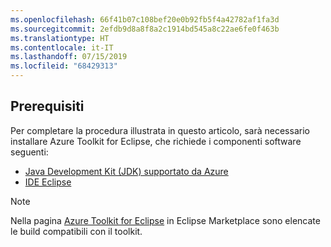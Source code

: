 ```yaml
---
ms.openlocfilehash: 66f41b07c108bef20e0b92fb5f4a42782af1fa3d
ms.sourcegitcommit: 2efdb9d8a8f8a2c1914bd545a8c22ae6fe0f463b
ms.translationtype: HT
ms.contentlocale: it-IT
ms.lasthandoff: 07/15/2019
ms.locfileid: "68429313"
---
```

## <a name="prerequisites"></a>Prerequisiti

Per completare la procedura illustrata in questo articolo, sarà necessario installare Azure Toolkit for Eclipse, che richiede i componenti software seguenti:

* [Java Development Kit (JDK) supportato da Azure](https://aka.ms/azure-jdks)
* [IDE Eclipse](http://www.eclipse.org/downloads/)

> [!NOTE]
> 
> Nella pagina [Azure Toolkit for Eclipse](http://marketplace.eclipse.org/content/azure-toolkit-eclipse) in Eclipse Marketplace sono elencate le build compatibili con il toolkit.
> 